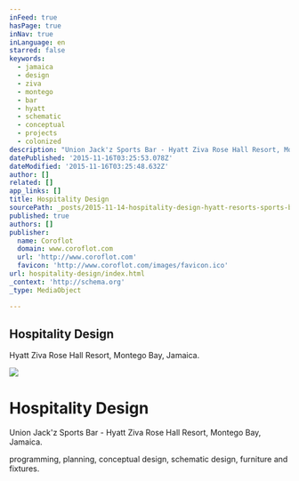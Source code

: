 ```yaml
---
inFeed: true
hasPage: true
inNav: true
inLanguage: en
starred: false
keywords:
  - jamaica
  - design
  - ziva
  - montego
  - bar
  - hyatt
  - schematic
  - conceptual
  - projects
  - colonized
description: "Union Jack'z Sports Bar - Hyatt Ziva Rose Hall Resort, Montego Bay, Jamaica. "
datePublished: '2015-11-16T03:25:53.078Z'
dateModified: '2015-11-16T03:25:48.632Z'
author: []
related: []
app_links: []
title: Hospitality Design
sourcePath: _posts/2015-11-14-hospitality-design-hyatt-resorts-sports-bar-by-jamie-keega.md
published: true
authors: []
publisher:
  name: Coroflot
  domain: www.coroflot.com
  url: 'http://www.coroflot.com'
  favicon: 'http://www.coroflot.com/images/favicon.ico'
url: hospitality-design/index.html
_context: 'http://schema.org'
_type: MediaObject

---
```

<article style=""><h1>Hospitality Design </h1><p>Hyatt Ziva Rose Hall Resort, Montego Bay, Jamaica. </p><img src="http://s3images.coroflot.com/user_files/individual_files/projects/327436_1622462_cover__7ldym0featljdxz8xcg.png" /></article>

# Hospitality Design

Union Jack'z Sports Bar - Hyatt Ziva Rose Hall Resort, Montego Bay, Jamaica. 

programming, planning, conceptual design, schematic design, furniture and fixtures.